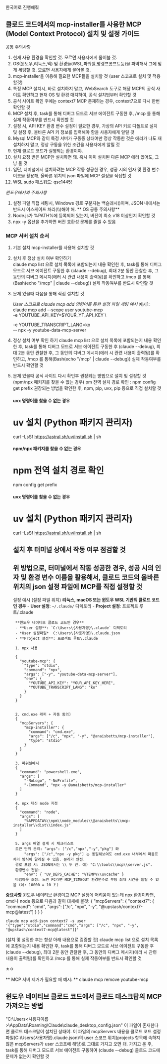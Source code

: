 한국어로 진행해줘
## 클로드 코드에서의 mcp-installer를 사용한 MCP (Model Context Protocol) 설치 및 설정 가이드 
공통 주의사항
1. 현재 사용 환경을 확인할 것. 모르면 사용자에게 물어볼 것. 
2. OS(윈도우,리눅스,맥) 및 환경들(WSL,파워셀,명령프롬프트등)을 파악해서 그에 맞게 세팅할 것. 모르면 사용자에게 물어볼 것.
3. mcp-installer을 이용해 필요한 MCP들을 설치할 것
   (user 스코프로 설치 및 적용할것)
4. 특정 MCP 설치시, 바로 설치하지 말고, WebSearch 도구로 해당 MCP의 공식 사이트 확인하고 현재 OS 및 환경 매치하여, 공식 설치법부터 확인할 것
5. 공식 사이트 확인 후에는 context7 MCP 존재하는 경우, context7으로 다시 한번 확인할 것
6. MCP 설치 후, task를 통해 디버그 모드로 서브 에이전트 구동한 후, /mcp 를 통해 실제 작동여부를 반드시 확인할 것 
7. 설정 시, API KEY 환경 변수 설정이 필요한 경우, 가상의 API 키로 디폴트로 설치 및 설정 후, 올바른 API 키 정보를 입력해야 함을 사용자에게 알릴 것
8. Mysql MCP와 같이 특정 서버가 구동중 상태여만 정상 작동한 것은 에러가 나도 재설치하지 말고, 정상 구동을 위한 조건을 사용자에게 알릴 것
9. 현재 클로드 코드가 실행되는 환경이야.
10. 설치 요청 받은 MCP만 설치하면 돼. 혹시 이미 설치된 다른 MCP 에러 있어도, 그냥 둘 것
11. 일단, 터미널에서 설치하려는 MCP 작동 성공한 경우, 성공 시의 인자 및 환경 변수 이름을 활용해, 올바른 위치의 json 파일에 MCP 설정을 직접할 것
12. WSL sudo 패스워드: qsc1445!   

*윈도우에서의 주의사항*
1. 설정 파일 직접 세팅시, Windows 경로 구분자는 백슬래시(\)이며, JSON 내에서는 반드시 이스케이프 처리(\\\\)해야 해.
** OS 공통 주의사항**
1. Node.js가 %PATH%에 등록되어 있는지, 버전이 최소 v18 이상인지 확인할 것
2. npx -y 옵션을 추가하면 버전 호환성 문제를 줄일 수 있음

### MCP 서버 설치 순서

1. 기본 설치
	mcp-installer를 사용해 설치할 것

2. 설치 후 정상 설치 여부 확인하기	
	claude mcp list 으로 설치 목록에 포함되는지 내용 확인한 후,
	task를 통해 디버그 모드로 서브 에이전트 구동한 후 (claude --debug), 최대 2분 동안 관찰한 후, 그 동안의 디버그 메시지(에러 시 관련 내용이 출력됨)를 확인하고 /mcp 를 통해(Bash(echo "/mcp" | claude --debug)) 실제 작동여부를 반드시 확인할 것

3. 문제 있을때 다음을 통해 직접 설치할 것

	*User 스코프로 claude mcp add 명령어를 통한 설정 파일 세팅 예시*
	예시1:
	claude mcp add --scope user youtube-mcp \
	  -e YOUTUBE_API_KEY=$YOUR_YT_API_KEY \

	  -e YOUTUBE_TRANSCRIPT_LANG=ko \
	  -- npx -y youtube-data-mcp-server


4. 정상 설치 여부 확인 하기
	claude mcp list 으로 설치 목록에 포함되는지 내용 확인한 후,
	task를 통해 디버그 모드로 서브 에이전트 구동한 후 (claude --debug), 최대 2분 동안 관찰한 후, 그 동안의 디버그 메시지(에러 시 관련 내용이 출력됨)를 확인하고, /mcp 를 통해(Bash(echo "/mcp" | claude --debug)) 실제 작동여부를 반드시 확인할 것


5. 문제 있을때 공식 사이트 다시 확인후 권장되는 방법으로 설치 및 설정할 것
	(npm/npx 패키지를 찾을 수 없는 경우) pm 전역 설치 경로 확인 : npm config get prefix
	권장되는 방법을 확인한 후, npm, pip, uvx, pip 등으로 직접 설치할 것

	#### uvx 명령어를 찾을 수 없는 경우
	# uv 설치 (Python 패키지 관리자)
	curl -LsSf https://astral.sh/uv/install.sh | sh

	#### npm/npx 패키지를 찾을 수 없는 경우
	# npm 전역 설치 경로 확인
	npm config get prefix


	#### uvx 명령어를 찾을 수 없는 경우
	# uv 설치 (Python 패키지 관리자)
	curl -LsSf https://astral.sh/uv/install.sh | sh


	## 설치 후 터미널 상에서 작동 여부 점검할 것 ##
	
	## 위 방법으로, 터미널에서 작동 성공한 경우, 성공 시의 인자 및 환경 변수 이름을 활용해서, 클로드 코드의 올바른 위치의 json 설정 파일에 MCP를 직접 설정할 것 ##


	설정 예시
		(설정 파일 위치)
		**리눅스, macOS 또는 윈도우 WSL 기반의 클로드 코드인 경우**
		- **User 설정**: `~/.claude/` 디렉토리
		- **Project 설정**: 프로젝트 루트/.claude

		**윈도우 네이티브 클로드 코드인 경우**
		- **User 설정**: `C:\Users\{사용자명}\.claude` 디렉토리
		- *User 설정파일*  C:\Users\{사용자명}\.claude.json
		- **Project 설정**: 프로젝트 루트\.claude

		1. npx 사용

		{
		  "youtube-mcp": {
		    "type": "stdio",
		    "command": "npx",
		    "args": ["-y", "youtube-data-mcp-server"],
		    "env": {
		      "YOUTUBE_API_KEY": "YOUR_API_KEY_HERE",
		      "YOUTUBE_TRANSCRIPT_LANG": "ko"
		    }
		  }
		}


		2. cmd.exe 래퍼 + 자동 동의)
		{
		  "mcpServers": {
		    "mcp-installer": {
		      "command": "cmd.exe",
		      "args": ["/c", "npx", "-y", "@anaisbetts/mcp-installer"],
		      "type": "stdio"
		    }
		  }
		}

		3. 파워셀예시
		{
		  "command": "powershell.exe",
		  "args": [
		    "-NoLogo", "-NoProfile",
		    "-Command", "npx -y @anaisbetts/mcp-installer"
		  ]
		}

		4. npx 대신 node 지정
		{
		  "command": "node",
		  "args": [
		    "%APPDATA%\\npm\\node_modules\\@anaisbetts\\mcp-installer\\dist\\index.js"
		  ]
		}

		5. args 배열 설계 시 체크리스트
		토큰 단위 분리: "args": ["/c","npx","-y","pkg"] 와
			"args": ["/c","npx -y pkg"] 는 동일해보여도 cmd.exe 내부에서 따옴표 처리 방식이 달라질 수 있음. 분리가 안전.
		경로 포함 시: JSON에서는 \\ 두 번. 예) "C:\\tools\\mcp\\server.js".
		환경변수 전달:
			"env": { "UV_DEPS_CACHE": "%TEMP%\\uvcache" }
		타임아웃 조정: 느린 PC라면 MCP_TIMEOUT 환경변수로 부팅 최대 시간을 늘릴 수 있음 (예: 10000 = 10 초) 

**중요사항**
	윈도우 네이티브 환경이고 MCP 설정에 어려움이 있는데 npx 환경이라면, cmd나 node 등으로 다음과 같이 대체해 볼것:
	{
	"mcpServers": {
	      "context7": {
		 "command": "cmd",
		 "args": ["/c", "npx", "-y", "@upstash/context7-mcp@latest"]
	      }
	   }
	}

	claude mcp add-json context7 -s user '{"type":"stdio","command":"cmd","args": ["/c", "npx", "-y", "@upstash/context7-mcp@latest"]}'

(설치 및 설정한 후는 항상 아래 내용으로 검증할 것)
	claude mcp list 으로 설치 목록에 포함되는지 내용 확인한 후,
	task를 통해 디버그 모드로 서브 에이전트 구동한 후 (claude --debug), 최대 2분 동안 관찰한 후, 그 동안의 디버그 메시지(에러 시 관련 내용이 출력됨)를 확인하고 /mcp 를 통해 실제 작동여부를 반드시 확인할 것

ㅊㅇ 
		
** MCP 서버 제거가 필요할 때 예시: **
claude mcp remove youtube-mcp


## 윈도우 네이티브 클로드 코드에서 클로드 데스크탑의 MCP 가져오는 방법 ###
"C:\Users\<사용자이름>\AppData\Roaming\Claude\claude_desktop_config.json" 이 파일이 존재한다면 클로드 데스크탑이 설치된 상태야.
이 파일의 mcpServers 내용을 클로드 코드 설정 파일(C:\Users\{사용자명}\.claude.json)의 user 스코프 위치(projects 항목에 속하지 않은 mcpServers가 user 스코프에 해당)로 그대로 가지고 오면 돼.
가지고 온 후, task를 통해 디버그 모드로 서브 에이전트 구동하여 (claude --debug) 클로드 코드에 문제가 없는지 확인할 것